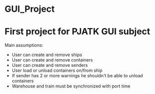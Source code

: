 # GUI_Project
<h1>First project for PJATK GUI subject</h1>
  Main assumptions:
  <ul>
    <li>User can create and remove ships</li>
    <li>User can create and remove containers</li>
    <li>User can create and remove senders</li>
    <li>User load or unload containers on/from ship</li>
    <li>If sender has 2 or more warnings he shouldn't be able to unload containers</li>
    <li>Warehouse and train must be synchronized with port time</li>
  </ul>
  
